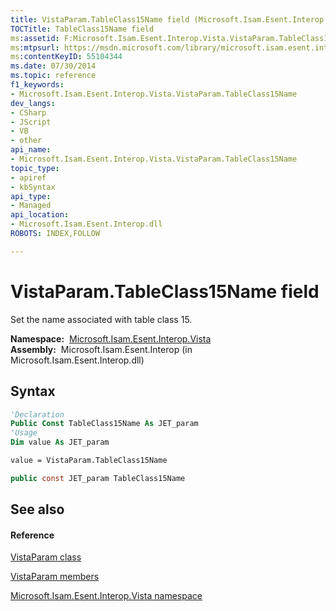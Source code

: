 ```yaml
---
title: VistaParam.TableClass15Name field (Microsoft.Isam.Esent.Interop.Vista)
TOCTitle: TableClass15Name field
ms:assetid: F:Microsoft.Isam.Esent.Interop.Vista.VistaParam.TableClass15Name
ms:mtpsurl: https://msdn.microsoft.com/library/microsoft.isam.esent.interop.vista.vistaparam.tableclass15name(v=EXCHG.10)
ms:contentKeyID: 55104344
ms.date: 07/30/2014
ms.topic: reference
f1_keywords:
- Microsoft.Isam.Esent.Interop.Vista.VistaParam.TableClass15Name
dev_langs:
- CSharp
- JScript
- VB
- other
api_name: 
- Microsoft.Isam.Esent.Interop.Vista.VistaParam.TableClass15Name
topic_type: 
- apiref
- kbSyntax
api_type: 
- Managed
api_location: 
- Microsoft.Isam.Esent.Interop.dll
ROBOTS: INDEX,FOLLOW

---
```


# VistaParam.TableClass15Name field

Set the name associated with table class 15.

**Namespace:**  [Microsoft.Isam.Esent.Interop.Vista](hh558039\(v=exchg.10\).md)  
**Assembly:**  Microsoft.Isam.Esent.Interop (in Microsoft.Isam.Esent.Interop.dll)

## Syntax

``` vb
'Declaration
Public Const TableClass15Name As JET_param
'Usage
Dim value As JET_param

value = VistaParam.TableClass15Name
```

``` csharp
public const JET_param TableClass15Name
```

## See also

#### Reference

[VistaParam class](dn335284\(v=exchg.10\).md)

[VistaParam members](dn335372\(v=exchg.10\).md)

[Microsoft.Isam.Esent.Interop.Vista namespace](hh558039\(v=exchg.10\).md)


